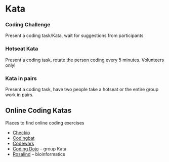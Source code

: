 
# Kata

### Coding Challenge

Present a coding task/Kata, wait for suggestions from participants

### Hotseat Kata

Present a coding task, rotate the person coding every 5 minutes. Volunteers only!

### Kata in pairs

Present a coding task, have two people take a hotseat or the entire group work in pairs.


## Online Coding Katas

Places to find online coding exercises

* [Checkio](https://checkio.org/)
* [Codingbat](http://codingbat.com/)
* [Codewars](http://www.codewars.com)
* [Coding Dojo](http://codingdojo.org/cgi-bin/index.pl?KataCatalogue) – group Kata
* [Rosalind](http://rosalind.info) – bioinformatics
